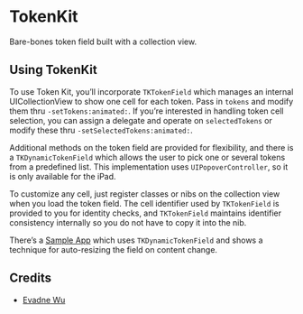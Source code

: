 # TokenKit

Bare-bones token field built with a collection view.

## Using TokenKit

To use Token Kit, you’ll incorporate `TKTokenField` which manages an internal UICollectionView to show one cell for each token. Pass in `tokens` and modify them thru `-setTokens:animated:`. If you’re interested in handling token cell selection, you can assign a delegate and operate on `selectedTokens` or modify these thru `-setSelectedTokens:animated:`.

Additional methods on the token field are provided for flexibility, and there is a `TKDynamicTokenField` which allows the user to pick one or several tokens from a predefined list. This implementation uses `UIPopoverController`, so it is only available for the iPad.

To customize any cell, just register classes or nibs on the collection view when you load the token field. The cell identifier used by `TKTokenField` is provided to you for identity checks, and `TKTokenField` maintains identifier consistency internally so you do not have to copy it into the nib.

There’s a [Sample App](https://github.com/evadne/TokenKit-Sample) which uses `TKDynamicTokenField` and shows a technique for auto-resizing the field on content change.

## Credits

*	[Evadne Wu](http://radi.ws)
